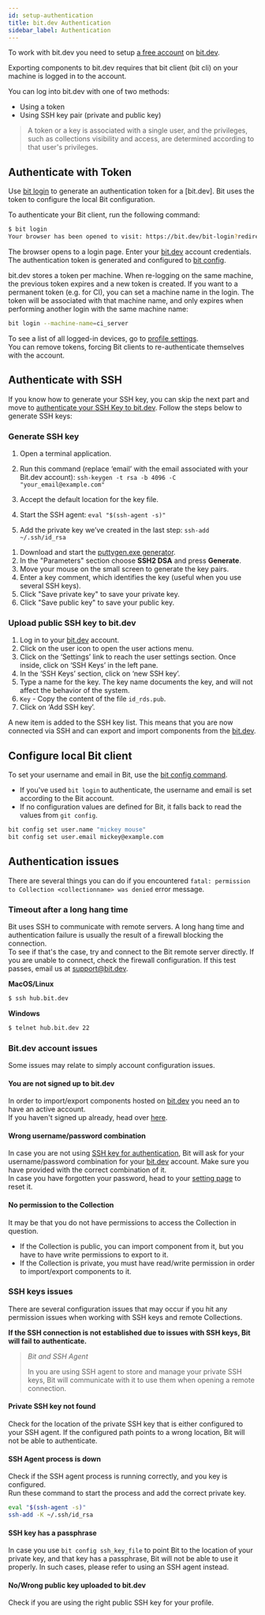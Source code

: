 ```yaml
---
id: setup-authentication
title: bit.dev Authentication
sidebar_label: Authentication
---
```


To work with bit.dev you need to setup [a free account](https://bit.dev/signup) on [bit.dev](https://bit.dev).  

Exporting components to bit.dev requires that bit client (bit cli) on your machine is logged in to the account.  

You can log into bit.dev with one of two methods:  

- Using a token
- Using SSH key pair (private and public key)

> A token or a key is associated with a single user, and the privileges, such as collections visibility and access, are  determined according to that user's privileges.  

## Authenticate with Token

Use [bit login](/docs/apis/cli-all#login) to generate an authentication token for a [bit.dev]. Bit uses the token to configure the local Bit configuration.

To authenticate your Bit client, run the following command:

```bash
$ bit login
Your browser has been opened to visit: https://bit.dev/bit-login?redirect_uri=http://localhost:8085...
```

The browser opens to a login page. Enter your [bit.dev](https://bit.dev) account credentials. The authentication token is generated and configured to [bit config](/docs/apis/cli-all#config).

bit.dev stores a token per machine. When re-logging on the same machine, the previous token expires and a new token is created. If you want to a permanent token (e.g. for CI), you can set a machine name in the login. The token will be associated with that machine name, and only expires when performing another login with the same machine name: 

```bash
bit login --machine-name=ci_server
```

To see a list of all logged-in devices, go to [profile settings](https://bit.dev/settings).  
You can remove tokens, forcing Bit clients to re-authenticate themselves with the account.

## Authenticate with SSH

If you know how to generate your SSH key, you can skip the next part and move to [authenticate your SSH Key to bit.dev](#upload-public-ssh-key-to-bitsrcio).
Follow the steps below to generate SSH keys: 

### Generate SSH key 

<!--DOCUSAURUS_CODE_TABS-->
<!--MacOS / Linux-->

1. Open a terminal application.
2. Run this command (replace ‘email’ with the email associated with your Bit.dev account): `ssh-keygen -t rsa -b 4096 -C "your_email@example.com"`

3. Accept the default location for the key file.
4. Start the SSH agent: `eval "$(ssh-agent -s)"`
5. Add the private key we’ve created in the last step: `ssh-add ~/.ssh/id_rsa`

<!--Windows-->

1. Download and start the [puttygen.exe generator](https://winscp.net/eng/docs/ui_puttygen).
2. In the "Parameters" section choose **SSH2 DSA** and press **Generate**.
3. Move your mouse on the small screen to generate the key pairs.
4. Enter a key comment, which identifies the key (useful when you use several SSH keys).
5. Click "Save private key" to save your private key.
6. Click "Save public key" to save your public key.

<!--END_DOCUSAURUS_CODE_TABS-->

### Upload public SSH key to bit.dev

1. Log in to your [bit.dev](https://bit.dev/login) account.
2. Click on the user icon to open the user actions menu.
3. Click on the ‘Settings’ link to reach the user settings section. Once inside, click on ‘SSH Keys’ in the left pane.
4. In the ‘SSH Keys’ section, click on ‘new SSH key’.
5. Type a name for the key. The key name documents the key, and will not affect the behavior of the system.
6. `Key` - Copy the content of the file `id_rds.pub`.
7. Click on ‘Add SSH key’.

A new item is added to the SSH key list. This means that you are now connected via SSH and can export and import components from the [bit.dev](https://bit.dev).

## Configure local Bit client

To set your username and email in Bit, use the [bit config command](/docs/apis/cli-all#config).

- If you've used `bit login` to authenticate, the username and email is set according to the Bit account.
- If no configuration values are defined for Bit, it falls back to read the values from `git config`.

```bash
bit config set user.name "mickey mouse"
bit config set user.email mickey@example.com
```

## Authentication issues

There are several things you can do if you encountered `fatal: permission to Collection <collectionname> was denied` error message.

### Timeout after a long hang time

Bit uses SSH to communicate with remote servers. A long hang time and authentication failure is usually the result of a firewall blocking the connection.  
To see if that's the case, try and connect to the Bit remote server directly. If you are unable to connect, check the firewall configuration. If this test passes, email us at [support@bit.dev](mailto:support@bit.dev).

**MacOS/Linux**

```sh
$ ssh hub.bit.dev
```

**Windows**

```sh
$ telnet hub.bit.dev 22
```

### Bit.dev account issues

Some issues may relate to simply account configuration issues.

#### You are not signed up to bit.dev

In order to import/export components hosted on [bit.dev](https://bit.dev) you need an to have an active account.  
If you haven't signed up already, head over [here](https://bit.dev/signup).

#### Wrong username/password combination

In case you are not using [SSH key for authentication](#authenticate-with-ssh), Bit will ask for your username/password combination for your [bit.dev](https://bit.dev) account. Make sure you have provided with the correct combination of it.  
In case you have forgotten your password, head to your [setting page](https://bit.dev/settings/profile) to reset it.

#### No permission to the Collection

It may be that you do not have permissions to access the Collection in question.

- If the Collection is public, you can import component from it, but you have to have write permissions to export to it.
- If the Collection is private, you must have read/write permission in order to import/export components to it.

### SSH keys issues

There are several configuration issues that may occur if you hit any permission issues when working with SSH keys and remote Collections.

**If the SSH connection is not established due to issues with SSH keys, Bit will fail to authenticate.**

> *Bit and SSH Agent*
>
> In you are using SSH agent to store and manage your private SSH keys, Bit will communicate with it to use them when opening a remote connection.

#### Private SSH key not found

Check for the location of the private SSH key that is either configured to your SSH agent. If the configured path points to a wrong location, Bit will not be able to authenticate.

#### SSH Agent process is down

Check if the SSH agent process is running correctly, and you key is configured.  
Run these command to start the process and add the correct private key.

```bash
eval "$(ssh-agent -s)"
ssh-add -K ~/.ssh/id_rsa
```

#### SSH key has a passphrase

In case you use `bit config ssh_key_file` to point Bit to the location of your private key, and that key has a passphrase, Bit will not be able to use it properly. In such cases, please refer to using an SSH agent instead.

#### No/Wrong public key uploaded to bit.dev

Check if you are using the right public SSH key for your profile.